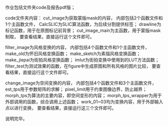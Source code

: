 作业包括文件夹code及报告pdf版；


code文件夹内容：
cut_image为获取蒙版mask的内容，
内部包括2个函数文件和1个主函数文件，
CalcSLIC为SLIC算法函数，为后续分割提供标签；
drawline为标记函数，用于在原图标记前背景；
cut_image_main为主函数，用于蒙版mask制取，
要查看结果，直接运行这个文件即可。

filter_image为风格变换的内容，
内部包括4个函数文件和1个主函数文件，
make_old为怀旧风格变换函数；
make_sketch为素描风格变换函数；
make_jiepai为街拍风格变换函数；
imlut为街拍变换中使用到的LUT方法函数；
filter_test为测试效果的函数，在figure中生成原图和所有风格的图片比较，
要查看结果，直接运行这个文件即可。

change_image为空间变换的内容，
内部包括4个函数文件和3个主函数文件，
est_tps用于参数矩阵的求解；
pixel_limit用于约束图像边界，防止越界；
morph_tps为算法的主要内容，即空间变形的内容；
morph_tps_wrapper为用于外部调用的函数，综合调用上述函数；
work_01~03均为变换内容，用于外部输入点以进行变换，
要查看结果，直接运行这三个文件即可。


说明完毕。
